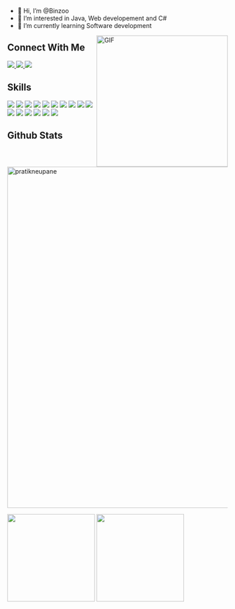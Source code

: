 - 👋 Hi, I’m @Binzoo
- 👀 I’m interested in Java, Web developement and C#
- 🌱 I’m currently learning Software development 


<img align="right" alt="GIF" src="https://paradox.ba/paradox/wp-content/uploads/2019/10/4paradox-animation-min.gif" width=300 />
<!-- 
<img src="https://img.shields.io/badge/-Pratik%20Neupane.-black?style=for-the-badge" width=400>

<img src="https://img.shields.io/badge/-Fullstack%20MERN%20Developer%20-black?style=for-the-badge" width=400>
 -->
<h2>Connect With Me</h2>

<a href="mailto:binamrathapa015@gmail.com">
  <img src="https://img.shields.io/badge/Proton%20Mail-6d4bfe?style=for-the-badge&logo=protonmail&logoColor=white">
</a> 
<a href="https://www.facebook.com/binamra.thapa.96/">
  <img src="https://img.shields.io/badge/Facebook-1877F2?style=for-the-badge&logo=facebook&logoColor=white">
</a> 
<a href="https://www.linkedin.com/in/binamra-thapa-5405ba23b/">
  <img src="https://img.shields.io/badge/Linkedin-1877F2?style=for-the-badge&logo=linkedin&logoColor=white">
</a> 
<!-- <a href="https://twitter.com/lordhendrix_17">
  <img src="https://img.shields.io/badge/Twitter-1DA1F2?style=for-the-badge&logo=twitter&logoColor=white">
</a> -->

## Skills


![](https://img.shields.io/badge/HTML5-E34F26?style=for-the-badge&logo=html5&logoColor=white)
![](https://img.shields.io/badge/CSS3-1572B6?style=for-the-badge&logo=css3&logoColor=white)
![](https://img.shields.io/badge/Bootstrap-7765ea?style=for-the-badge&logo=bootstrap&logoColor=white)
![](https://img.shields.io/badge/JavaScript-F7DF1E?style=for-the-badge&logo=javascript&logoColor=black)
![](https://img.shields.io/badge/Node.js-339933?style=for-the-badge&logo=nodedotjs&logoColor=white)
![](https://img.shields.io/badge/C-00599C?style=for-the-badge&logo=c&logoColor=white)
![](https://img.shields.io/badge/Java-ED8B00?style=for-the-badge&logo=openjdk&logoColor=white)
![](https://img.shields.io/badge/C%23-239120?style=for-the-badge&logo=c-sharp&logoColor=white)
![](https://img.shields.io/badge/.NET-5C2D91?style=for-the-badge&logo=.net&logoColor=white)
![](https://img.shields.io/badge/Express.js-000000?style=for-the-badge&logo=express&logoColor=white)
![](https://img.shields.io/badge/MongoDB-4EA94B?style=for-the-badge&logo=mongodb&logoColor=white)
![](https://img.shields.io/badge/GitHub_Actions-2088FF?style=for-the-badge&logo=github-actions&logoColor=white)
![](https://img.shields.io/badge/Ubuntu-E95420?style=for-the-badge&logo=ubuntu&logoColor=white)
![](https://img.shields.io/badge/Python-3776AB?style=for-the-badge&logo=python&logoColor=white)
![](https://img.shields.io/badge/Git-F05032?style=for-the-badge&logo=git&logoColor=white)
![](https://img.shields.io/badge/VS_Code-3ea5ea?style=for-the-badge&logo=visualstudiocode&logoColor=white)



## Github Stats
<p>
<img width="780px" align="center" src="https://github-readme-streak-stats.herokuapp.com/?user=Binzoo&theme=chartreuse-dark&hide_border=true&include_all_commits=True&count_private=true" alt="pratikneupane" />
</p>
<img src="https://github-readme-stats.vercel.app/api?username=Binzoo&theme=chartreuse-dark&hide_border=true&count_private=true&show_icons=true" height=200>  
<img src="https://github-readme-stats.vercel.app/api/top-langs/?username=Binzoo&langs_count=3&theme=chartreuse-dark&hide_border=true&show_icons=true&hide=html,css,glsl" height=200>

<!--<p>
<img width="780px" align="center" src="https://github-readme-streak-stats.herokuapp.com/?user=pratikneupane&theme=chartreuse-dark&hide_border=true&include_all_commits=True&count_private=true" alt="pratikneupane" />
</p>



<img src="https://github-readme-stats.vercel.app/api?username=pratikneupane&theme=chartreuse-dark&hide_border=true&count_private=true&show_icons=true" height=200>  
<img src="https://github-readme-stats.vercel.app/api/top-langs/?username=pratikneupane&langs_count=3&theme=chartreuse-dark&hide_border=true&show_icons=true&hide=html,css,glsl" height=200>

<!---
Binzoo/Binzoo is a ✨ special ✨ repository because its `README.md` (this file) appears on your GitHub profile.
You can click the Preview link to take a look at your changes.
--->
